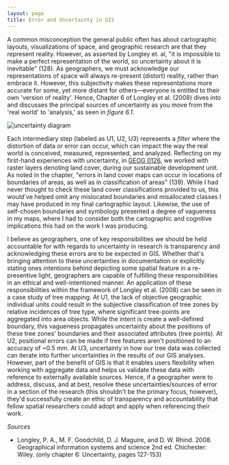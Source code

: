 ```yaml
---
layout: page
title: Error and Uncertainty in GIS
---
```


A common misconception the general public often has about cartographic layouts, visualizations of space, and geographic research are that they represent reality. However, as asserted by Longley et. al, "it is impossible to make a perfect representation of the world, so uncertainty about it is inevitable" (128). As geographers, we must acknowledge our representations of space will always re-present (distort) reality, rather than embrace it. However, this subjectivity makes these representations more accurate for some, yet more distant for others—everyone is entitled to their own 'version of reality'. Hence, Chapter 6 of Longley et al. (2008) dives into and discusses the principal sources of uncertainty as you move from the 'real world' to 'analysis,' as seen in *figure 6.1*.

![uncertainty diagram](/uncertainty_model.png)

Each intermediary step (labeled as U1, U2, U3) represents a *filter* where the distortion of data or error can occur, which can impact the way the real world is conceived, measured, represented, and analyzed. Reflecting on my first-hand experiences with uncertainty, in [GEOG 0126](https://catalog.middlebury.edu/courses/view/catalog/catalog%2FMCUG/course/course%2FGEOG1026), we worked with raster layers denoting land cover, during our sustainable development unit. As noted in the chapter, "errors in land cover maps can occur in locations of boundaries of areas, as well as in classification of areas" (139). While I had never thought to check these land cover classifications provided to us, this would've helped omit any mislocated boundaries and misallocated classes I may have produced in my final cartographic layout. Likewise, the use of self-chosen boundaries and symbology presented a degree of vagueness in my maps, where I had to consider both the cartographic and cognitive implications this had on the work I was producing.  

I believe as geographers, one of key responsibilities we should be held accountable for with regards to uncertainty in research is transparency and acknowledging these errors are to be expected in GIS. Whether that's bringing attention to these uncertainties in documentation or explicitly stating ones intentions behind depicting some spatial feature in a re-presentive light, geographers are capable of fulfilling these responsibilities in an ethical and well-intentioned manner. An application of these responsibilities within the framework of Longley et al. (2008) can be seen in a case study of tree mapping. At U1, the lack of objective geographic individual units could result in the subjective classification of tree zones by relative incidences of tree type, where significant tree-points are aggregated into area objects. While the intent is create a well-defined boundary, this vagueness propagates uncertainty about the positions of these tree zones' boundaries and their associated attributes (tree points). At U2, positional errors can be made if tree features aren't positioned to an accuracy of ~0.5 mm. At U3, uncertainty in how our tree data was collected can iterate into further uncertainties in the results of our GIS analyses. However, part of the benefit of GIS is that it enables users flexibility when working with aggregate data and helps us validate these data with reference to externally available sources. Hence, if a geographer were to address, discuss, and at best, resolve these uncertainties/sources of error in a section of the research (this shouldn't be the primary focus, however), they'd successfully create an ethic of transparency and accountability that fellow spatial researchers could adopt and apply when referencing their work.

*Sources*
* Longley, P. A., M. F. Goodchild, D. J. Maguire, and D. W. Rhind. 2008. Geographical information systems and science 2nd ed. Chichester: Wiley. (only chapter 6: Uncertainty, pages 127-153)
